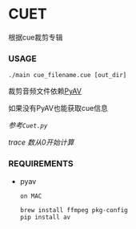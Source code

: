 CUET
====

根据cue裁剪专辑

### USAGE

`./main cue_filename.cue [out_dir]`

裁剪音频文件依赖[PyAV](https://github.com/mikeboers/PyAV)

如果没有PyAV也能获取cue信息

*参考`Cuet.py`*

*trace 数从0开始计算*

### REQUIREMENTS

- pyav
    ```
    on MAC

    brew install ffmpeg pkg-config
    pip install av
    ```
